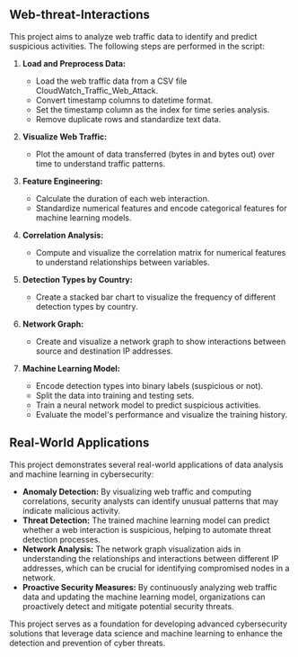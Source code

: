 ## Web-threat-Interactions

This project aims to analyze web traffic data to identify and predict suspicious activities. The following steps are performed in the script:

1. **Load and Preprocess Data:**
   - Load the web traffic data from a CSV file CloudWatch_Traffic_Web_Attack.
   - Convert timestamp columns to datetime format.
   - Set the timestamp column as the index for time series analysis.
   - Remove duplicate rows and standardize text data.

2. **Visualize Web Traffic:**
   - Plot the amount of data transferred (bytes in and bytes out) over time to understand traffic patterns.

3. **Feature Engineering:**
   - Calculate the duration of each web interaction.
   - Standardize numerical features and encode categorical features for machine learning models.

4. **Correlation Analysis:**
   - Compute and visualize the correlation matrix for numerical features to understand relationships between variables.

5. **Detection Types by Country:**
   - Create a stacked bar chart to visualize the frequency of different detection types by country.

6. **Network Graph:**
   - Create and visualize a network graph to show interactions between source and destination IP addresses.

7. **Machine Learning Model:**
   - Encode detection types into binary labels (suspicious or not).
   - Split the data into training and testing sets.
   - Train a neural network model to predict suspicious activities.
   - Evaluate the model's performance and visualize the training history.

## Real-World Applications

This project demonstrates several real-world applications of data analysis and machine learning in cybersecurity:

- **Anomaly Detection:** By visualizing web traffic and computing correlations, security analysts can identify unusual patterns that may indicate malicious activity.
- **Threat Detection:** The trained machine learning model can predict whether a web interaction is suspicious, helping to automate threat detection processes.
- **Network Analysis:** The network graph visualization aids in understanding the relationships and interactions between different IP addresses, which can be crucial for identifying compromised nodes in a network.
- **Proactive Security Measures:** By continuously analyzing web traffic data and updating the machine learning model, organizations can proactively detect and mitigate potential security threats.

This project serves as a foundation for developing advanced cybersecurity solutions that leverage data science and machine learning to enhance the detection and prevention of cyber threats.
